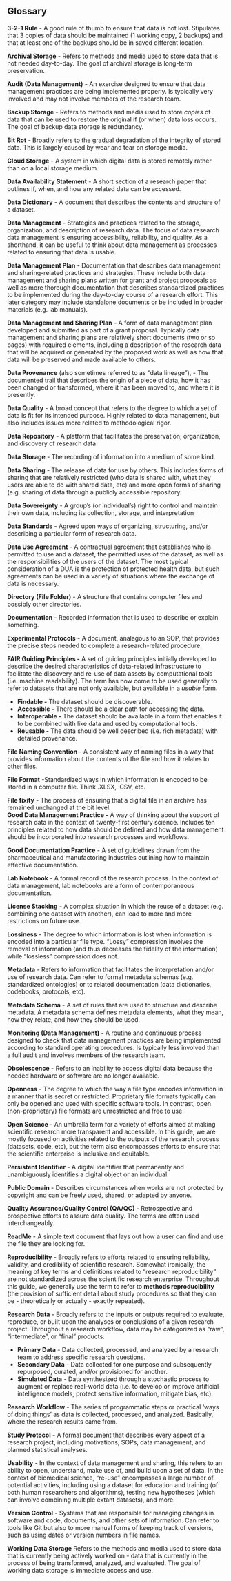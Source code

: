 ## Glossary

**3-2-1 Rule** - A good rule of thumb to ensure that data is not lost. Stipulates that 3 copies of data should be maintained (1 working copy, 2 backups) and that at least one of the backups should be in saved different location.

**Archival Storage** - Refers to methods and media used to store data that is not needed day-to-day. The goal of archival storage is long-term preservation.

**Audit (Data Management)** - An exercise designed to ensure that data management practices are being implemented properly. Is typically very involved and may not involve members of the research team.

**Backup Storage** - Refers to methods and media used to store *copies* of data that can be used to restore the original if (or when) data loss occurs. The goal of backup data storage is redundancy.

**Bit Rot** - Broadly refers to the gradual degradation of the integrity of stored data. This is largely caused by wear and tear on storage media. 

**Cloud Storage** - A system in which digital data is stored remotely rather than on a local storage medium.

**Data Availability Statement** - A short section of a research paper that outlines if, when, and how any related data can be accessed.

**Data Dictionary** - A document that describes the contents and structure of a dataset.

**Data Management** \- Strategies and practices related to the storage, organization, and description of research data. The focus of data research data management is ensuring accessibility, reliability, and quality. As a shorthand, it can be useful to think about data management as processes related to ensuring that data is usable.

**Data Management Plan** \- Documentation that describes data management and sharing-related practices and strategies. These include both data management and sharing plans written for grant and project proposals as well as more thorough documentation that describes standardized practices to be implemented during the day-to-day course of a research effort. This later category may include standalone documents or be included in broader materials (e.g. lab manuals).

**Data Management and Sharing Plan** \- A form of data management plan developed and submitted as part of a grant proposal. Typically data management and sharing plans are relatively short documents (two or so pages) with required elements, including a description of the research data that will be acquired or generated by the proposed work as well as how that data will be preserved and made available to others.

**Data Provenance** (also sometimes referred to as “data lineage”), \- The documented trail that describes the origin of a piece of data, how it has been changed or transformed, where it has been moved to, and where it is presently. 

**Data Quality** \- A broad concept that refers to the degree to which a set of data is fit for its intended purpose. Highly related to data management, but also includes issues more related to methodological rigor.

**Data Repository** - A platform that facilitates the preservation, organization, and discovery of research data.

**Data Storage** - The recording of information into a medium of some kind.

**Data Sharing** \- The release of data for use by others. This includes forms of sharing that are relatively restricted (who data is shared with, what they users are able to do with shared data, etc) and more open forms of sharing (e.g. sharing of data through a publicly accessible repository. 

**Data Sovereignty** - A group’s (or individual’s) right to control and maintain their own data, including its collection, storage, and interpretation

**Data Standards** \- Agreed upon ways of organizing, structuring, and/or describing a particular form of research data.

**Data Use Agreement** - A contractual agreement that establishes who is permitted to use and a dataset, the permitted uses of the dataset, as well as the responsibilities of the users of the dataset. The most typical consideration of a DUA is the protection of protected health data, but such agreements can be used in a variety of situations where the exchange of data is necessary.

**Directory (File Folder)** - A structure that contains computer files and possibly other directories.

**Documentation** - Recorded information that is used to describe or explain something.

**Experimental Protocols** - A document, analagous to an SOP, that provides the precise steps needed to complete a research-related procedure.

**FAIR Guiding Principles \-** A set of guiding principles initially developed to describe the desired characteristics of data-related infrastructure to facilitate the discovery and re-use of data assets by computational tools (i.e. machine readability). The term has now come to be used generally to refer to datasets that are not only available, but available in a *usable* form.

* **Findable \-** The dataset should be discoverable.  
* **Accessible \-** There should be a clear path for accessing the data.  
* **Interoperable \-** The dataset should be available in a form that enables it to be combined with like data and used by computational tools.  
* **Reusable \-** The data should be well described (i.e. rich metadata) with detailed provenance.

**File Naming Convention** - A consistent way of naming files in a way that provides information about the contents of the file and how it relates to other files.

**File Format** -Standardized ways in which information is encoded to be stored in a computer file. Think .XLSX, .CSV, etc.

**File fixity** - The process of ensuring that a digital file in an archive has remained unchanged at the bit level.  
**Good Data Management Practice \-** A way of thinking about the support of research data in the context of twenty-first century science. Includes ten principles related to how data should be defined and how data management should be incorporated into research processes and workflows.

**Good Documentation Practice** - A set of guidelines drawn from the pharmaceutical and manufactoring industries outlining how to maintain effective documentation.

**Lab Notebook** - A formal record of the research process. In the context of data management, lab notebooks are a form of contemporaneous documentation.

**License Stacking** - A complex situation in which the reuse of a dataset (e.g. combining one dataset with another), can lead to more and more restrictions on future use.

**Lossiness** - The degree to which information is lost when information is encoded into a particular file type. “Lossy” compression involves the removal of information (and thus decreases the fidelity of the information) while “lossless” compression does not. 

**Metadata** - Refers to information that facilitates the interpretation and/or use of research data. Can refer to formal metadata schemas (e.g. standardized ontologies) or to related documentation (data dictionaries, codebooks, protocols, etc).

**Metadata Schema** - A set of rules that are used to structure and describe metadata. A metadata schema defines metadata elements, what they mean, how they relate, and how they should be used.

**Monitoring (Data Management)** - A routine and continuous process designed to check that data management practices are being implemented according to standard operating procedures. Is typically less involved than a full audit and involves members of the research team.

**Obsolescence** - Refers to an inability to access digital data because the needed hardware or software are no longer available.

**Openness** - The degree to which the way a file type encodes information in a manner that is secret or restricted. Proprietary file formats typically can only be opened and used with specific software tools. In contrast, open (non-proprietary) file formats are unrestricted and free to use.

**Open Science** \- An umbrella term for a variety of efforts aimed at making scientific research more transparent and accessible. In this guide, we are mostly focused on activities related to the outputs of the research process (datasets, code, etc), but the term also encompasses efforts to ensure that the scientific enterprise is inclusive and equitable.

**Persistent Identifier** - A digital identifier that permanently and unambiguously identifies a digital object or an individual.

**Public Domain** - Describes circumstances when works are not protected by copyright and can be freely used, shared, or adapted by anyone.

**Quality Assurance/Quality Control (QA/QC)** - Retrospective and prospective efforts to assure data quality. The terms are often used interchangeably.

**ReadMe** - A simple text document that lays out how a user can find and use the file they are looking for.

**Reproducibility** \- Broadly refers to efforts related to ensuring reliability, validity, and credibility of scientific research. Somewhat ironically, the meaning of key terms and definitions related to “research reproducibility” are not standardized across the scientific research enterprise. Throughout this guide, we generally use the term to refer to **methods reproducibility** (the provision of sufficient detail about study procedures so that they can be \- theoretically or actually \- exactly repeated).

**Research Data** - Broadly refers to the inputs or outputs required to evaluate, reproduce, or built upon the analyses or conclusions of a given research project. Throughout a research workflow, data may be categorized as “raw”, “intermediate”, or “final” products.
* **Primary Data** - Data collected, processed, and analyzed by a research team to address specific research questions.
* **Secondary Data** - Data collected for one purpose and subsequently repurposed, curated, and/or provisioned for another.
* **Simulated Data** - Data synthesized through a stochastic process to augment or replace real-world data (i.e. to develop or improve artificial intelligence models, protect sensitive information, mitigate bias, etc).

**Research Workflow** - The series of programmatic steps or practical ‘ways of doing things’ as data is collected, processed, and analyzed. Basically, where the research results came from.

**Study Protocol** - A formal document that describes every aspect of a research project, including motivations, SOPs, data management, and planned statistical analyses.

**Usability** \- In the context of data management and sharing, this refers to an ability to open, understand, make use of, and build upon a set of data. In the context of biomedical science, “re-use” encompasses a large number of potential activities, including using a dataset for education and training (of both human researchers and algorithms), testing new hypotheses (which can involve combining multiple extant datasets), and more.

**Version Control** - Systems that are responsible for managing changes in software and code, documents, and other sets of information. Can refer to tools like Git but also to more manual forms of keeping track of versions, such as using dates or version numbers in file names.

**Working Data Storage** Refers to the methods and media used to store data that is currently being actively worked on \- data that is currently in the process of being transformed, analyzed, and evaluated.  The goal of working data storage is immediate access and use. 

